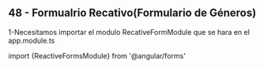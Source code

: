 ## 48 - Formualrio Recativo(Formulario de Géneros)

1-Necesitamos importar el modulo RecativeFormModule que se hara en el app.module.ts

  import {ReactiveFormsModule} from '@angular/forms'


